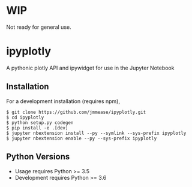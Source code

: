 WIP
===
Not ready for general use.

ipyplotly
=========

A pythonic plotly API and ipywidget for use in the Jupyter Notebook

Installation
------------

For a development installation (requires npm),

    $ git clone https://github.com/jmmease/ipyplotly.git
    $ cd ipyplotly
    $ python setup.py codegen
    $ pip install -e .[dev]
    $ jupyter nbextension install --py --symlink --sys-prefix ipyplotly
    $ jupyter nbextension enable --py --sys-prefix ipyplotly

Python Versions
---------------
 - Usage requires Python >= 3.5
 - Development requires Python >= 3.6
